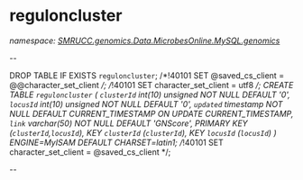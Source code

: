 ﻿# reguloncluster
_namespace: [SMRUCC.genomics.Data.MicrobesOnline.MySQL.genomics](./index.md)_

--
 
 DROP TABLE IF EXISTS `reguloncluster`;
 /*!40101 SET @saved_cs_client = @@character_set_client */;
 /*!40101 SET character_set_client = utf8 */;
 CREATE TABLE `reguloncluster` (
 `clusterId` int(10) unsigned NOT NULL DEFAULT '0',
 `locusId` int(10) unsigned NOT NULL DEFAULT '0',
 `updated` timestamp NOT NULL DEFAULT CURRENT_TIMESTAMP ON UPDATE CURRENT_TIMESTAMP,
 `link` varchar(50) NOT NULL DEFAULT 'GNScore',
 PRIMARY KEY (`clusterId`,`locusId`),
 KEY `clusterId` (`clusterId`),
 KEY `locusId` (`locusId`)
 ) ENGINE=MyISAM DEFAULT CHARSET=latin1;
 /*!40101 SET character_set_client = @saved_cs_client */;
 
 --




